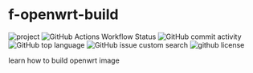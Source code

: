 # f-openwrt-build

![project](https://img.shields.io/badge/openwrt-f%20build-%237FFF00.svg?style=flat-square&labelColor=%2300BFFF) ![GitHub Actions Workflow Status](https://img.shields.io/github/actions/workflow/status/:user/:repo/:workflow) ![GitHub commit activity](https://img.shields.io/github/commit-activity/t/fenghshia/f-openwrt-build?style=flat-square) ![GitHub top language](https://img.shields.io/github/languages/top/fenghshia/f-openwrt-build?style=flat-square) ![GitHub issue custom search](https://img.shields.io/github/issues-search?query=repo%3Af-openwrt-build%2Fshields%20is%3Aissue%20is%3Aopen&style=flat-square&label=issues&labelColor=%23F00056&color=%23D3CFD9) ![github license](https://img.shields.io/github/license/fenghshia/f-openwrt-build?style=flat-square)

learn how to build openwrt image
